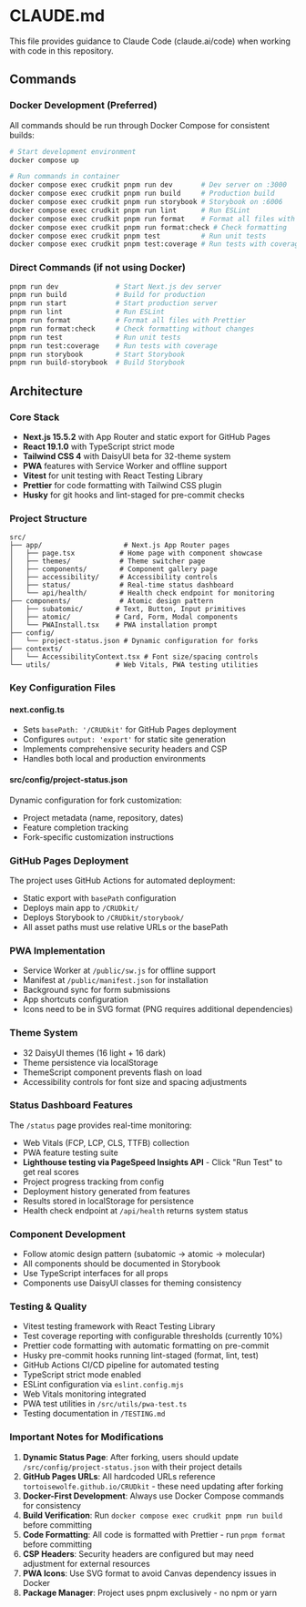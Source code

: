 # CLAUDE.md

This file provides guidance to Claude Code (claude.ai/code) when working with code in this repository.

## Commands

### Docker Development (Preferred)

All commands should be run through Docker Compose for consistent builds:

```bash
# Start development environment
docker compose up

# Run commands in container
docker compose exec crudkit pnpm run dev       # Dev server on :3000
docker compose exec crudkit pnpm run build     # Production build
docker compose exec crudkit pnpm run storybook # Storybook on :6006
docker compose exec crudkit pnpm run lint      # Run ESLint
docker compose exec crudkit pnpm run format    # Format all files with Prettier
docker compose exec crudkit pnpm run format:check # Check formatting
docker compose exec crudkit pnpm test          # Run unit tests
docker compose exec crudkit pnpm test:coverage # Run tests with coverage
```

### Direct Commands (if not using Docker)

```bash
pnpm run dev              # Start Next.js dev server
pnpm run build            # Build for production
pnpm run start            # Start production server
pnpm run lint             # Run ESLint
pnpm run format           # Format all files with Prettier
pnpm run format:check     # Check formatting without changes
pnpm run test             # Run unit tests
pnpm run test:coverage    # Run tests with coverage
pnpm run storybook        # Start Storybook
pnpm run build-storybook  # Build Storybook
```

## Architecture

### Core Stack

- **Next.js 15.5.2** with App Router and static export for GitHub Pages
- **React 19.1.0** with TypeScript strict mode
- **Tailwind CSS 4** with DaisyUI beta for 32-theme system
- **PWA** features with Service Worker and offline support
- **Vitest** for unit testing with React Testing Library
- **Prettier** for code formatting with Tailwind CSS plugin
- **Husky** for git hooks and lint-staged for pre-commit checks

### Project Structure

```
src/
├── app/                    # Next.js App Router pages
│   ├── page.tsx           # Home page with component showcase
│   ├── themes/            # Theme switcher page
│   ├── components/        # Component gallery page
│   ├── accessibility/     # Accessibility controls
│   ├── status/            # Real-time status dashboard
│   └── api/health/        # Health check endpoint for monitoring
├── components/            # Atomic design pattern
│   ├── subatomic/        # Text, Button, Input primitives
│   ├── atomic/           # Card, Form, Modal components
│   └── PWAInstall.tsx    # PWA installation prompt
├── config/
│   └── project-status.json # Dynamic configuration for forks
├── contexts/
│   └── AccessibilityContext.tsx # Font size/spacing controls
└── utils/                # Web Vitals, PWA testing utilities
```

### Key Configuration Files

#### next.config.ts

- Sets `basePath: '/CRUDkit'` for GitHub Pages deployment
- Configures `output: 'export'` for static site generation
- Implements comprehensive security headers and CSP
- Handles both local and production environments

#### src/config/project-status.json

Dynamic configuration for fork customization:

- Project metadata (name, repository, dates)
- Feature completion tracking
- Fork-specific customization instructions

### GitHub Pages Deployment

The project uses GitHub Actions for automated deployment:

- Static export with `basePath` configuration
- Deploys main app to `/CRUDkit/`
- Deploys Storybook to `/CRUDkit/storybook/`
- All asset paths must use relative URLs or the basePath

### PWA Implementation

- Service Worker at `/public/sw.js` for offline support
- Manifest at `/public/manifest.json` for installation
- Background sync for form submissions
- App shortcuts configuration
- Icons need to be in SVG format (PNG requires additional dependencies)

### Theme System

- 32 DaisyUI themes (16 light + 16 dark)
- Theme persistence via localStorage
- ThemeScript component prevents flash on load
- Accessibility controls for font size and spacing adjustments

### Status Dashboard Features

The `/status` page provides real-time monitoring:

- Web Vitals (FCP, LCP, CLS, TTFB) collection
- PWA feature testing suite
- **Lighthouse testing via PageSpeed Insights API** - Click "Run Test" to get real scores
- Project progress tracking from config
- Deployment history generated from features
- Results stored in localStorage for persistence
- Health check endpoint at `/api/health` returns system status

### Component Development

- Follow atomic design pattern (subatomic → atomic → molecular)
- All components should be documented in Storybook
- Use TypeScript interfaces for all props
- Components use DaisyUI classes for theming consistency

### Testing & Quality

- Vitest testing framework with React Testing Library
- Test coverage reporting with configurable thresholds (currently 10%)
- Prettier code formatting with automatic formatting on pre-commit
- Husky pre-commit hooks running lint-staged (format, lint, test)
- GitHub Actions CI/CD pipeline for automated testing
- TypeScript strict mode enabled
- ESLint configuration via `eslint.config.mjs`
- Web Vitals monitoring integrated
- PWA test utilities in `/src/utils/pwa-test.ts`
- Testing documentation in `/TESTING.md`

### Important Notes for Modifications

1. **Dynamic Status Page**: After forking, users should update `/src/config/project-status.json` with their project details
2. **GitHub Pages URLs**: All hardcoded URLs reference `tortoisewolfe.github.io/CRUDkit` - these need updating after forking
3. **Docker-First Development**: Always use Docker Compose commands for consistency
4. **Build Verification**: Run `docker compose exec crudkit pnpm run build` before committing
5. **Code Formatting**: All code is formatted with Prettier - run `pnpm format` before committing
6. **CSP Headers**: Security headers are configured but may need adjustment for external resources
7. **PWA Icons**: Use SVG format to avoid Canvas dependency issues in Docker
8. **Package Manager**: Project uses pnpm exclusively - no npm or yarn
